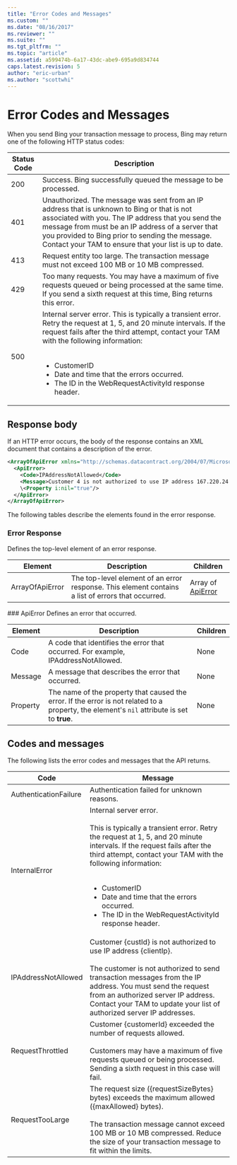 ```yaml
---
title: "Error Codes and Messages"
ms.custom: ""
ms.date: "08/16/2017"
ms.reviewer: ""
ms.suite: ""
ms.tgt_pltfrm: ""
ms.topic: "article"
ms.assetid: a599474b-6a17-43dc-abe9-695a9d834744
caps.latest.revision: 5
author: "eric-urban"
ms.author: "scottwhi"
---
```

# Error Codes and Messages
When you send Bing your transaction message to process, Bing may return one of the following HTTP status codes:

|Status Code|Description
|-|-
|200|Success. Bing successfully queued the message to be processed.
|401|Unauthorized. The message was sent from an IP address that is unknown to Bing or that is not associated with you. The IP address that you send the message from must be an IP address of a server that you provided to Bing prior to sending the message. Contact your TAM to ensure that your list is up to date.
|413|Request entity too large. The transaction message must not exceed 100 MB or 10 MB compressed.
|429|Too many requests. You may have a maximum of five requests queued or being processed at the same time. If you send a sixth request at this time, Bing returns this error. 
|500|Internal server error. This is typically a transient error. Retry the request at 1, 5, and 20 minute intervals. If the request fails after the third attempt, contact your TAM with the following information:<br /><br /><ul><li>CustomerID</li><li>Date and time that the errors occurred.</li><li>The ID in the WebRequestActivityId response header.</li></ul>

## Response body
  
If an HTTP error occurs, the body of the response contains an XML document that contains a description of the error.

```xml
<ArrayOfApiError xmlns="http://schemas.datacontract.org/2004/07/Microsoft.BingAds.BHAC.HotelAdsAPIs.Models" xmlns:i="http://www.w3.org/2001/XMLSchema-instance">
  <ApiError>
    <Code>IPAddressNotAllowed</Code>
    <Message>Customer 4 is not authorized to use IP address 167.220.24.77.</Message>
    \<Property i:nil="true"/>
  </ApiError>
</ArrayOfApiError>
```

The following tables describe the elements found in the error response.

### Error Response
Defines the top-level element of an error response.

|Element|Description|Children
|-|-|-
|ArrayOfApiError|The top-level element of an error response. This element contains a list of errors that occurred.|Array of [ApiError](#apierror)

<a name="apierror" />
### ApiError
Defines an error that occurred.

|Element|Description|Children
|-|-|-
|Code|A code that identifies the error that occurred. For example, IPAddressNotAllowed.|None
|Message|A message that describes the error that occurred.|None
|Property|The name of the property that caused the error. If the error is not related to a property, the element's `nil` attribute is set to **true**.|None

## Codes and messages

The following lists the error codes and messages that the API returns.

|Code|Message
|-|-
|AuthenticationFailure|Authentication failed for unknown reasons.
|InternalError|Internal server error.<br /><br />This is typically a transient error. Retry the request at 1, 5, and 20 minute intervals. If the request fails after the third attempt, contact your TAM with the following information:<br /><br /><ul><li>CustomerID</li><li>Date and time that the errors occurred.</li><li>The ID in the WebRequestActivityId response header.</li></ul>
|IPAddressNotAllowed|Customer {custId} is not authorized to use IP address {clientIp}.<br /><br />The customer is not authorized to send transaction messages from the IP address. You must send the request from an authorized server IP address. Contact your TAM to update your list of authorized server IP addresses.
|RequestThrottled|Customer {customerId} exceeded the number of requests allowed.<br /><br />Customers may have a maximum of five requests queued or being processed. Sending a sixth request in this case will fail. 
|RequestTooLarge|The request size ({requestSizeBytes} bytes) exceeds the maximum allowed ({maxAllowed} bytes).<br /><br /> The transaction message cannot exceed 100 MB or 10 MB compressed. Reduce the size of your transaction message to fit within the limits.
